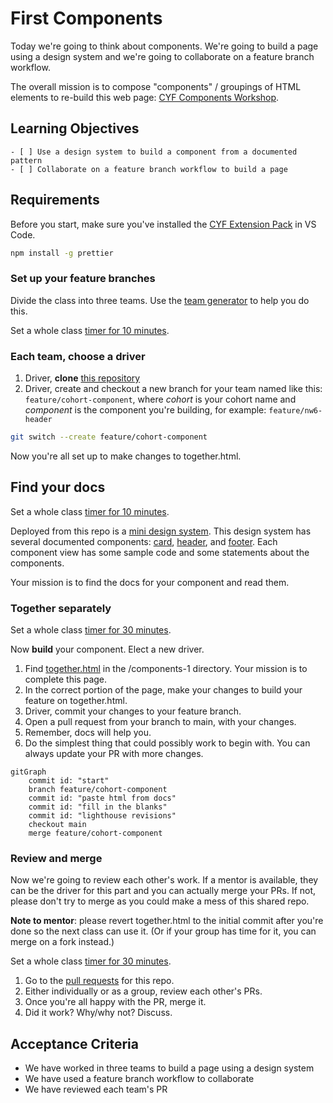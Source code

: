 # First Components

Today we're going to think about components. We're going to build a page using a design system and we're going to collaborate on a feature branch workflow.

The overall mission is to compose "components" / groupings of HTML elements to re-build this web page: [CYF Components Workshop](https://cyf-workshops.netlify.app/components-1).

## Learning Objectives

```objectives
- [ ] Use a design system to build a component from a documented pattern
- [ ] Collaborate on a feature branch workflow to build a page
```

## Requirements

Before you start, make sure you've installed the [CYF Extension Pack](https://marketplace.visualstudio.com/items?itemName=CodeYourFuture.cyf-extension-pack) in VS Code.

```bash
npm install -g prettier
```

<!--{{<note type="activity" title="Set up your feature branch 15m">}}-->

### Set up your feature branches

Divide the class into three teams. Use the [team generator](https://cyf-workshops.netlify.app/components-1/teams.html) to help you do this.

Set a whole class [timer for 10 minutes](https://www.google.com/search?q=10+minute+timer).

### Each team, choose a driver

1. Driver, **clone** [this repository](https://github.com/CodeYourFuture/CYF-Workshops/)
1. Driver, create and checkout a new branch for your team named like this: `feature/cohort-component`, where _cohort_ is your cohort name and _component_ is the component you're building, for example: `feature/nw6-header`

```bash
git switch --create feature/cohort-component
```

Now you're all set up to make changes to together.html.

<!--{{</note>}}-->

<!--{{<note type="activity" title="Find your docs 10m">}}-->

## Find your docs

Set a whole class [timer for 10 minutes](https://www.google.com/search?q=10+minute+timer).

Deployed from this repo is a [mini design system](https://cyf-workshops.netlify.app/components-1). This design system has several documented components: [card](https://cyf-workshops.netlify.app/components-1/docs/card), [header](https://cyf-workshops.netlify.app/components-1/docs/header), and [footer](https://cyf-workshops.netlify.app/components-1/docs/footer). Each component view has some sample code and some statements about the components.

Your mission is to find the docs for your component and read them.

<!--{{</note>}}-->

### Together separately

Set a whole class [timer for 30 minutes](https://www.google.com/search?q=30+minute+timer).

<!--{{<note type="activity" title="Parallel Development 30m">}}-->

Now **build** your component. Elect a new driver.

1. Find [together.html](https://cyf-workshops.netlify.app/components-1/together.html) in the /components-1 directory. Your mission is to complete this page.
1. In the correct portion of the page, make your changes to build your feature on together.html.
1. Driver, commit your changes to your feature branch.
1. Open a pull request from your branch to main, with your changes.
1. Remember, docs will help you.
1. Do the simplest thing that could possibly work to begin with. You can always update your PR with more changes.

```mermaid
gitGraph
    commit id: "start"
    branch feature/cohort-component
    commit id: "paste html from docs"
    commit id: "fill in the blanks"
    commit id: "lighthouse revisions"
    checkout main
    merge feature/cohort-component
```

<!--{{</note>}}-->

### Review and merge

Now we're going to review each other's work. If a mentor is available, they can be the driver for this part and you can actually merge your PRs. If not, please don't try to merge as you could make a mess of this shared repo.

**Note to mentor**: please revert together.html to the initial commit after you're done so the next class can use it. (Or if your group has time for it, you can merge on a fork instead.)

Set a whole class [timer for 30 minutes](https://www.google.com/search?q=30+minute+timer).

<!--{{<note type="activity" title="Review 30m">}}-->

1. Go to the [pull requests](https://github.com/CodeYourFuture/CYF-Workshops/pulls) for this repo.
1. Either individually or as a group, review each other's PRs.
1. Once you're all happy with the PR, merge it.
1. Did it work? Why/why not? Discuss.

<!--{{</note>}}-->

## Acceptance Criteria

- We have worked in three teams to build a page using a design system
- We have used a feature branch workflow to collaborate
- We have reviewed each team's PR
